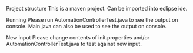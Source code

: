 Project structure
This is a maven project. Can be imported into eclipse ide.

Running
Please run AutomationControllerTest.java to see the output on console.
Main.java can also be used to see the output on console.

New input
Please change contents of init.properties and/or AutomationControllerTest.java to test against new input.